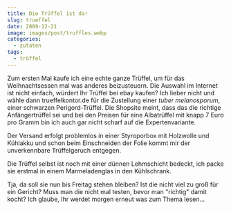 ```yaml
---
title: Die Trüffel ist da!
slug: trueffel
date: 2009-12-21
image: images/post/truffles.webp
categories: 
  - zutaten
tags: 
  - trüffel
---
```


Zum ersten Mal kaufe ich eine echte ganze Trüffel, um für das Weihnachtsessen mal was anderes beizusteuern. Die Auswahl im Internet ist nicht einfach, würdert Ihr Trüffel bei ebay kaufen? Ich lieber nicht und wähle dann trueffelkontor.de für die Zustellung einer _tuber melanosporum_, einer schwarzen Perigord-Trüffel. Die Shopsite meint, dass das die richtige Anfängertrüffel sei und bei den Preisen für eine Albatrüffel mit knapp 7 Euro pro Gramm bin ich auch gar nicht scharf auf die Expertenvariante.

Der Versand erfolgt problemlos in einer Styroporbox mit Holzwolle und Kühlakku und schon beim Einschneiden der Folie kommt mir der unverkennbare Trüffelgeruch entgegen.

Die Trüffel selbst ist noch mit einer dünnen Lehmschicht bedeckt, ich packe sie erstmal in einem Marmeladenglas in den Kühlschrank.

Tja, da soll sie nun bis Freitag stehen bleiben? Ist die nicht viel zu groß für ein Gericht? Muss man die nicht mal testen, bevor man "richtig" damit kocht? Ich glaube, Ihr werdet morgen erneut was zum Thema lesen...
